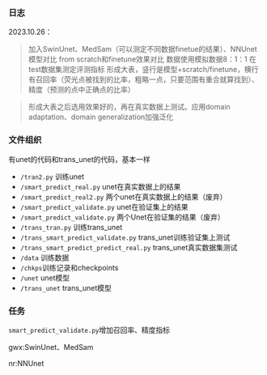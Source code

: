 ### 日志
2023.10.26：
>	加入SwinUnet、MedSam（可以测定不同数据finetue的结果）、NNUnet模型对比
	from scratch和finetune效果对比
	数据使用模拟数据8：1：1
	在test数据集测定评测指标
	形成大表，竖行是模型+scratch/finetune，横行有召回率（荧光点被找到的比率，粗略一点，只要范围有重合就算找到）、精度（预测的点中正确点的比率）

>	形成大表之后选用效果好的，再在真实数据上测试。应用domain adaptation、domain generalization加强泛化



### 文件组织
有unet的代码和trans_unet的代码，基本一样
- ```/tran2.py``` 训练unet
- ```/smart_predict_real.py``` unet在真实数据上的结果
- ```/smart_predict_real2.py``` 两个unet在真实数据上的结果（废弃）
- ```/smart_predict_validate.py``` unet在验证集上的结果
- ```/smart_predict_validate.py``` 两个Unet在验证集的结果（废弃）
- ```/trans_tran.py``` 训练trans_unet
- ```/trans_smart_predict_validate.py``` trans_unet训练验证集上测试
-  ```/trans_smart_predict_predict_real.py``` trans_unet真实数据集测试
- ```/data``` 训练数据
- ```/chkps```训练记录和checkpoints 
- ```/unet``` unet模型
-  ```/trans_unet``` trans_unet模型

### 任务
```smart_predict_validate.py```增加召回率、精度指标

gwx:SwinUnet、MedSam

nr:NNUnet
